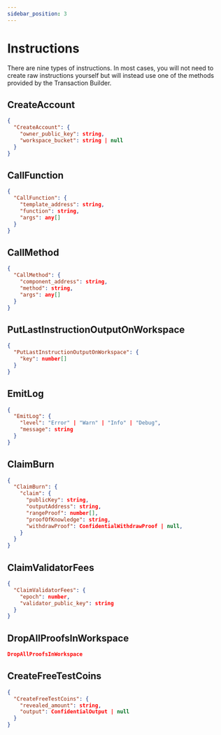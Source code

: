 ```yaml
---
sidebar_position: 3
---
```


# Instructions

There are nine types of instructions. In most cases, you will not need to create raw instructions yourself but will instead use one of the methods provided by the Transaction Builder.

## CreateAccount

```json
{
  "CreateAccount": {
    "owner_public_key": string,
    "workspace_bucket": string | null
  }
}
```

## CallFunction

```json
{
  "CallFunction": {
    "template_address": string,
    "function": string,
    "args": any[]
  }
}
```

## CallMethod

```json
{
  "CallMethod": {
    "component_address": string,
    "method": string,
    "args": any[]
  }
}
```

## PutLastInstructionOutputOnWorkspace

```json
{
  "PutLastInstructionOutputOnWorkspace": {
    "key": number[]
  }
}
```

## EmitLog

```json
{
  "EmitLog": {
    "level": "Error" | "Warn" | "Info" | "Debug",
    "message": string
  }
}
```

## ClaimBurn


```json
{
  "ClaimBurn": {
    "claim": {
      "publicKey": string,
      "outputAddress": string,
      "rangeProof": number[],
      "proofOfKnowledge": string,
      "withdrawProof": ConfidentialWithdrawProof | null,
    }
  }
}
```

## ClaimValidatorFees

```json
{
  "ClaimValidatorFees": {
    "epoch": number,
    "validator_public_key": string
  }
}
```

## DropAllProofsInWorkspace

```json
DropAllProofsInWorkspace
```

## CreateFreeTestCoins

```json
{
  "CreateFreeTestCoins": {
    "revealed_amount": string,
    "output": ConfidentialOutput | null
  }
}
```